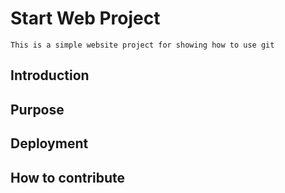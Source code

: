 # Start Web Project
	This is a simple website project for showing how to use git
## Introduction

## Purpose

## Deployment

## How to contribute

